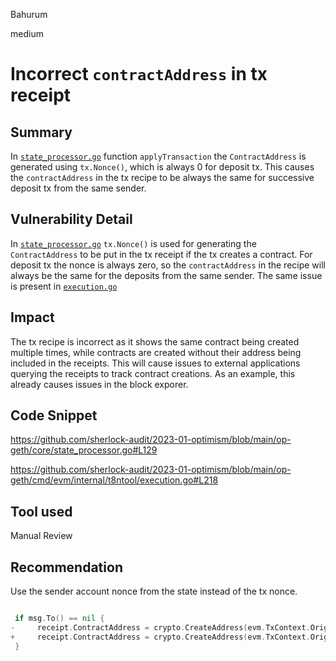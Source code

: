 Bahurum

medium

# Incorrect `contractAddress` in tx receipt

## Summary
In [`state_processor.go`](https://github.com/sherlock-audit/2023-01-optimism/blob/main/op-geth/core/state_processor.go#L129) function `applyTransaction` the `ContractAddress` is generated using `tx.Nonce()`, which is always 0 for deposit tx. This causes the `contractAddress` in the tx recipe to be always the same for successive deposit tx from the same sender.

## Vulnerability Detail
In [`state_processor.go`](https://github.com/sherlock-audit/2023-01-optimism/blob/main/op-geth/core/state_processor.go#L129) `tx.Nonce()` is used for generating the `ContractAddress` to be put in the tx receipt if the tx creates a contract. For deposit tx the nonce is always zero, so the `contractAddress` in the recipe will always be the same for the deposits from the same sender.
The same issue is present in [`execution.go`](https://github.com/sherlock-audit/2023-01-optimism/blob/main/op-geth/cmd/evm/internal/t8ntool/execution.go#L218)

## Impact
The tx recipe is incorrect as it shows the same contract being created multiple times, while contracts are created without their address being included in the receipts. This will cause issues to external applications querying the receipts to track contract creations. As an example, this already causes issues in the block exporer.

## Code Snippet
https://github.com/sherlock-audit/2023-01-optimism/blob/main/op-geth/core/state_processor.go#L129

https://github.com/sherlock-audit/2023-01-optimism/blob/main/op-geth/cmd/evm/internal/t8ntool/execution.go#L218

## Tool used

Manual Review

## Recommendation
Use the sender account nonce from the state instead of the tx nonce.
```go

 if msg.To() == nil {
-     receipt.ContractAddress = crypto.CreateAddress(evm.TxContext.Origin, tx.Nonce())
+     receipt.ContractAddress = crypto.CreateAddress(evm.TxContext.Origin, statedb.GetNonce(msg.From()))
 }
```